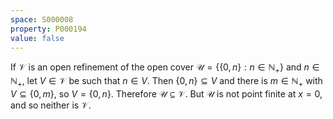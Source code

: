 ```yaml
---
space: S000008
property: P000194
value: false
---
```


If $\mathcal{V}$ is an open refinement of the open cover $\mathcal{U} = \{\{0, n\} : n\in\mathbb{N}_+\}$ and $n\in\mathbb{N}_+$, let $V\in\mathcal{V}$ be such that $n\in V$. Then $\{0, n\}\subseteq V$ and there is $m\in \mathbb{N}_+$ with $V\subseteq \{0, m\}$, so $V = \{0, n\}$. Therefore $\mathcal{U}\subseteq \mathcal{V}$. But $\mathcal{U}$ is not point finite at $x = 0$, and so neither is $\mathcal{V}$.

